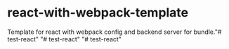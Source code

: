 # react-with-webpack-template
Template for react with webpack config and backend server for bundle."# test-react" 
"# test-react" 
"# test-react" 
